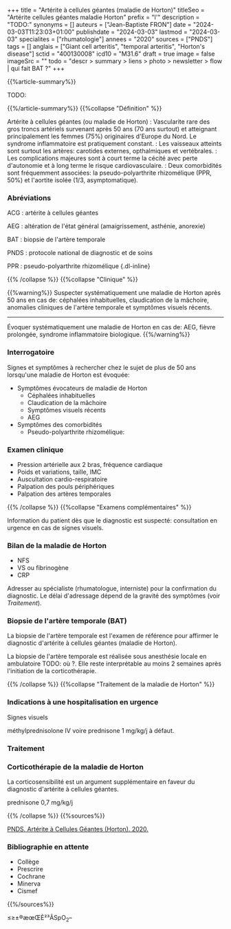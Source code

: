 +++
title = "Artérite à cellules géantes (maladie de Horton)"
titleSeo = "Artérite cellules géantes maladie Horton"
prefix = "l'"
description = "TODO:"
synonyms = []
auteurs = ["Jean-Baptiste FRON"]
date = "2024-03-03T11:23:03+01:00"
publishdate = "2024-03-03"
lastmod = "2024-03-03"
specialites = ["rhumatologie"]
annees = "2020"
sources = ["PNDS"]
tags = []
anglais = ["Giant cell arteritis", "temporal arteritis", "Horton's disease"]
sctid = "400130008"
icd10 = "M31.6"
draft = true
image = false
imageSrc = ""
todo = "descr > summary > liens > photo > newsletter > flow | qui fait BAT ?"
+++

{{%article-summary%}}

TODO:

{{%/article-summary%}}
{{%collapse "Définition" %}}

Artérite à cellules géantes (ou maladie de Horton)
: Vascularite rare des gros troncs artériels survenant après 50 ans (70 ans surtout) et atteignant principalement les femmes (75%) originaires d'Europe du Nord. Le syndrome inflammatoire est pratiquement constant.
: Les vaisseaux atteints sont surtout les artères: carotides externes, opthalmiques et vertébrales.
: Les complications majeures sont à court terme la cécité avec perte d'autonomie et à long terme le risque cardiovasculaire.
: Deux comorbidités sont fréquemment associées: la pseudo-polyarthrite rhizomélique (PPR, 50%) et l'aortite isolée (1/3, asymptomatique).

### Abréviations

ACG
: artérite à cellules géantes

AEG
: altération de l'état général (amaigrissement, asthénie, anorexie)

BAT
: biopsie de l'artère temporale

PNDS
: protocole national de diagnostic et de soins

PPR
: pseudo-polyarthrite rhizomélique
{.dl-inline}

{{% /collapse %}}
{{%collapse "Clinique" %}}

{{%warning%}}
Suspecter systématiquement une maladie de Horton après 50 ans en cas de: céphalées inhabituelles, claudication de la mâchoire, anomalies cliniques de l'artère temporale et symptômes visuels récents.

---

Évoquer systématiquement une maladie de Horton en cas de: AEG, fièvre prolongée, syndrome inflammatoire biologique.
{{%/warning%}}

### Interrogatoire

Signes et symptômes à rechercher chez le sujet de plus de 50 ans lorsqu'une maladie de Horton est évoquée:

- Symptômes évocateurs de maladie de Horton
  - Céphalées inhabituelles
  - Claudication de la mâchoire
  - Symptômes visuels récents
  - AEG
- Symptômes des comorbidités
  - Pseudo-polyarthrite rhizomélique:

### Examen clinique

- Pression artérielle aux 2 bras, fréquence cardiaque
- Poids et variations, taille, IMC
- Auscultation cardio-respiratoire
- Palpation des pouls périphériques
- Palpation des artères temporales

{{% /collapse %}}
{{%collapse "Examens complémentaires" %}}

Information du patient dès que le diagnostic est suspecté: consultation en urgence en cas de signes visuels.

### Bilan de la maladie de Horton

- NFS
- VS ou fibrinogène
- CRP

Adresser au spécialiste (rhumatologue, interniste) pour la confirmation du diagnostic. Le délai d'adressage dépend de la gravité des symptômes (voir *Traitement*).

### Biopsie de l'artère temporale (BAT)

La biopsie de l'artère temporale est l'examen de référence pour affirmer le diagnostic d'artérite à cellules géantes (maladie de Horton).

La biopsie de l'artère temporale est réalisée sous anesthésie locale en ambulatoire TODO: où ?. Elle reste interprétable au moins 2 semaines après l'initiation de la corticothérapie.

{{% /collapse %}}
{{%collapse "Traitement de la maladie de Horton" %}}

### Indications à une hospitalisation en urgence

Signes visuels

méthylprednisolone IV voire prednisone 1 mg/kg/j à défaut.

### Traitement

### Corticothérapie de la maladie de Horton

La corticosensibilité est un argument supplémentaire en faveur du diagnostic d'artérite à cellules géantes.

prednisone 0,7 mg/kg/j

{{% /collapse %}}
{{%sources%}}

[PNDS. Artérite à Cellules Géantes (Horton). 2020.]()

### Bibliographie en attente

- Collège
- Prescrire
- Cochrane
- Minerva
- Cismef

{{%/sources%}}

≤≥±®æœŒÈ²³ÂSpO<sub>2</sub>–
